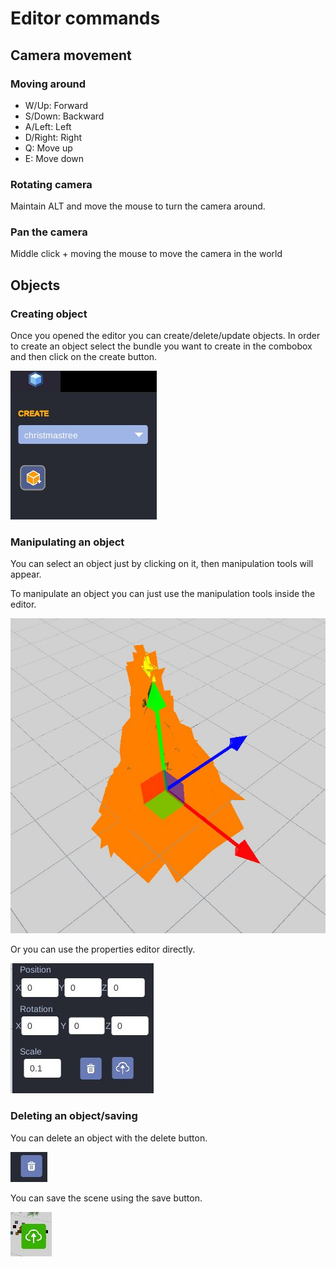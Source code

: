 # Editor commands
## Camera movement
### Moving around
* W/Up: Forward
* S/Down: Backward
* A/Left: Left
* D/Right: Right
* Q: Move up
* E: Move down

### Rotating camera
Maintain ALT and move the mouse to turn the camera around.

### Pan the camera 
Middle click + moving the mouse to move the camera in the world

## Objects
### Creating object
Once you opened the editor you can create/delete/update objects. In order to create an object select the bundle you want to create in the combobox and then click on the create button.

![Object creation](_img/create_object.jpg)

### Manipulating an object
You can select an object just by clicking on it, then manipulation tools will appear.

To manipulate an object you can just use the manipulation tools inside the editor.

![Object manipulation](_img/object_manipulation.jpg)

Or you can use the properties editor directly.

![Object properties](_img/object_properties.jpg)


### Deleting an object/saving
You can delete an object with the delete button.

![delete object](_img/delete_object.jpg)

You can save the scene using the save button.

![save scene](_img/saving.jpg)
